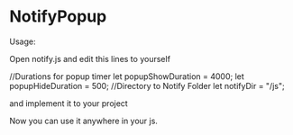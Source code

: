 # NotifyPopup

Usage:

Open notify.js and edit this lines to yourself

//Durations for popup timer
let popupShowDuration = 4000;
let popupHideDuration = 500;
//Directory to Notify Folder
let notifyDir = "/js";

and implement it to your project

Now you can use it anywhere in your js.
